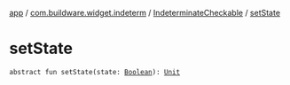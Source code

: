 [app](../../index.md) / [com.buildware.widget.indeterm](../index.md) / [IndeterminateCheckable](index.md) / [setState](.)

# setState

`abstract fun setState(state: `[`Boolean`](https://kotlinlang.org/api/latest/jvm/stdlib/kotlin/-boolean/index.html)`): `[`Unit`](https://kotlinlang.org/api/latest/jvm/stdlib/kotlin/-unit/index.html)